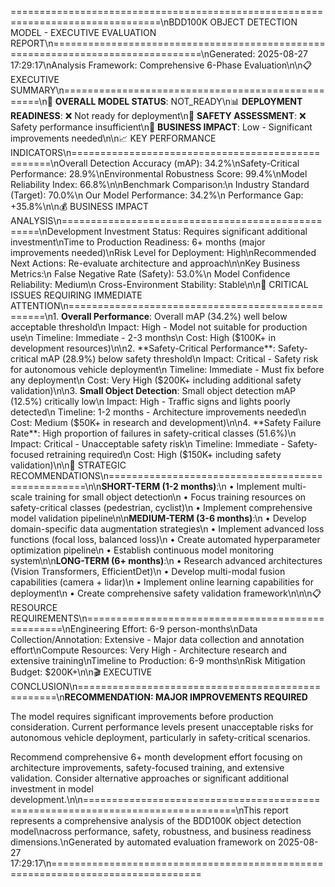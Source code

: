 ================================================================================\nBDD100K OBJECT DETECTION MODEL - EXECUTIVE EVALUATION REPORT\n================================================================================\nGenerated: 2025-08-27 17:29:17\nAnalysis Framework: Comprehensive 6-Phase Evaluation\n\n📋 EXECUTIVE SUMMARY\n==================================================\n🎯 **OVERALL MODEL STATUS**: NOT_READY\n📊 **DEPLOYMENT READINESS**: ❌ Not ready for deployment\n🚨 **SAFETY ASSESSMENT**: ❌ Safety performance insufficient\n💼 **BUSINESS IMPACT**: Low - Significant improvements needed\n\n📈 KEY PERFORMANCE INDICATORS\n==================================================\nOverall Detection Accuracy (mAP):     34.2%\nSafety-Critical Performance:         28.9%\nEnvironmental Robustness Score:      99.4%\nModel Reliability Index:             66.8%\n\nBenchmark Comparison:\n  Industry Standard (Target):        70.0%\n  Our Model Performance:              34.2%\n  Performance Gap:                    +35.8%\n\n💰 BUSINESS IMPACT ANALYSIS\n==================================================\nDevelopment Investment Status:       Requires significant additional investment\nTime to Production Readiness:       6+ months (major improvements needed)\nRisk Level for Deployment:          High\nRecommended Next Actions:           Re-evaluate architecture and approach\n\nKey Business Metrics:\n  False Negative Rate (Safety):      53.0%\n  Model Confidence Reliability:      Medium\n  Cross-Environment Stability:       Stable\n\n🚨 CRITICAL ISSUES REQUIRING IMMEDIATE ATTENTION\n==================================================\n1. **Overall Performance**: Overall mAP (34.2%) well below acceptable threshold\n   Impact: High - Model not suitable for production use\n   Timeline: Immediate - 2-3 months\n   Cost: High ($100K+ in development resources)\n\n2. **Safety-Critical Performance**: Safety-critical mAP (28.9%) below safety threshold\n   Impact: Critical - Safety risk for autonomous vehicle deployment\n   Timeline: Immediate - Must fix before any deployment\n   Cost: Very High ($200K+ including additional safety validation)\n\n3. **Small Object Detection**: Small object detection mAP (12.5%) critically low\n   Impact: High - Traffic signs and lights poorly detected\n   Timeline: 1-2 months - Architecture improvements needed\n   Cost: Medium ($50K+ in research and development)\n\n4. **Safety Failure Rate**: High proportion of failures in safety-critical classes (51.6%)\n   Impact: Critical - Unacceptable safety risk\n   Timeline: Immediate - Safety-focused retraining required\n   Cost: High ($150K+ including safety validation)\n\n🎯 STRATEGIC RECOMMENDATIONS\n==================================================\n\n**SHORT-TERM (1-2 months)**:\n  • Implement multi-scale training for small object detection\n  • Focus training resources on safety-critical classes (pedestrian, cyclist)\n  • Implement comprehensive model validation pipeline\n\n**MEDIUM-TERM (3-6 months)**:\n  • Develop domain-specific data augmentation strategies\n  • Implement advanced loss functions (focal loss, balanced loss)\n  • Create automated hyperparameter optimization pipeline\n  • Establish continuous model monitoring system\n\n**LONG-TERM (6+ months)**:\n  • Research advanced architectures (Vision Transformers, EfficientDet)\n  • Develop multi-modal fusion capabilities (camera + lidar)\n  • Implement online learning capabilities for deployment\n  • Create comprehensive safety validation framework\n\n\n📋 RESOURCE REQUIREMENTS\n==================================================\nEngineering Effort:                 6-9 person-months\nData Collection/Annotation:         Extensive - Major data collection and annotation effort\nCompute Resources:                  Very High - Architecture research and extensive training\nTimeline to Production:             6-9 months\nRisk Mitigation Budget:             $200K+\n\n🎬 EXECUTIVE CONCLUSION\n==================================================\n**RECOMMENDATION: MAJOR IMPROVEMENTS REQUIRED**

The model requires significant improvements before production consideration. Current
performance levels present unacceptable risks for autonomous vehicle deployment,
particularly in safety-critical scenarios.

Recommend comprehensive 6+ month development effort focusing on architecture improvements,
safety-focused training, and extensive validation. Consider alternative approaches or
significant additional investment in model development.\n\n================================================================================\nThis report represents a comprehensive analysis of the BDD100K object detection model\nacross performance, safety, robustness, and business readiness dimensions.\nGenerated by automated evaluation framework on 2025-08-27 17:29:17\n================================================================================